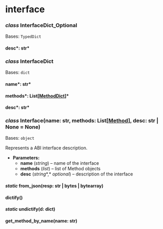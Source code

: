 # interface

### *class* InterfaceDict_Optional

Bases: `TypedDict`

#### desc*: str*

### *class* InterfaceDict

Bases: `dict`

#### name*: str*

#### methods*: List[[MethodDict](method.md#algosdk.abi.method.MethodDict)]*

#### desc*: str*

### *class* Interface(name: str, methods: List[[Method](method.md#algosdk.abi.method.Method)], desc: str | None = None)

Bases: `object`

Represents a ABI interface description.

* **Parameters:**
  * **name** (*string*) – name of the interface
  * **methods** (*list*) – list of Method objects
  * **desc** (*string**,* *optional*) – description of the interface

#### *static* from_json(resp: str | bytes | bytearray)

#### dictify()

#### *static* undictify(d: dict)

#### get_method_by_name(name: str)

